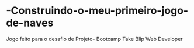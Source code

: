 # -Construindo-o-meu-primeiro-jogo-de-naves
Jogo feito para o desafio de Projeto- Bootcamp Take Blip Web Developer
